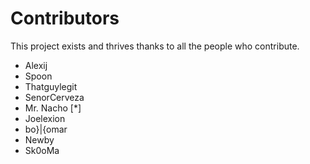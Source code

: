 # Contributors

This project exists and thrives thanks to all the people who contribute.

- Alexij
- Spoon
- Thatguylegit
- SenorCerveza
- Mr. Nacho [*]
- Joelexion
- bo}|{omar
- Newby
- Sk0oMa
